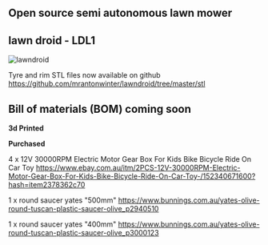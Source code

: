 

## Open source semi autonomous lawn mower

## lawn droid - LDL1

![lawndroid](https://github.com/mrantonwinter/lawndroid/blob/master/img/IMG_1807.jpg?raw=true)

Tyre and rim STL files now available on github
https://github.com/mrantonwinter/lawndroid/tree/master/stl

**Bill of materials (BOM)**  coming soon
----------

**3d Printed**

**Purchased**

4 x 12V 30000RPM Electric Motor Gear Box For Kids Bike Bicycle Ride On Car Toy
https://www.ebay.com.au/itm/2PCS-12V-30000RPM-Electric-Motor-Gear-Box-For-Kids-Bike-Bicycle-Ride-On-Car-Toy-/152340671600?hash=item2378362c70

1 x round saucer yates "500mm"
https://www.bunnings.com.au/yates-olive-round-tuscan-plastic-saucer-olive_p2940510

1 x round saucer yates "400mm"
https://www.bunnings.com.au/yates-olive-round-tuscan-plastic-saucer-olive_p3000123
